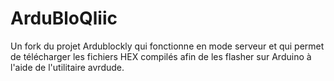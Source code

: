 # ArduBloQliic
Un fork du projet Ardublockly qui fonctionne en mode serveur et qui permet de télécharger les fichiers HEX compilés afin de les flasher sur Arduino à l'aide de l'utilitaire avrdude.
